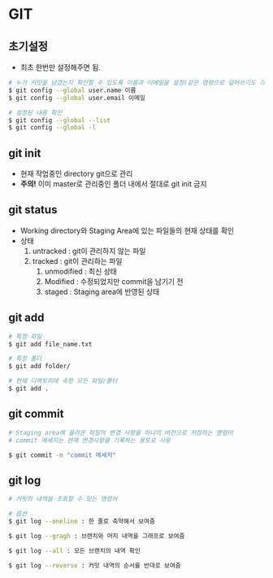 # GIT

## 초기설정

* 최초 한번만 설정해주면 됨.

```bash
# 누가 커밋을 남겼는지 확인할 수 있도록 이름과 이메일을 설정(같은 명령으로 덮어쓰기도 가능)
$ git config --global user.name 이름
$ git config --global user.email 이메일

# 설정된 내용 확인
$ git config --global --list
$ git config --global -l
```



## git init

* 현재 작업중인 directory git으로 관리
* **주의!** 이미 master로 관리중인 폴더 내에서 절대로 git init 금지



## git status

* Working directory와 Staging Area에 있는 파일들의 현재 상태를 확인
* 상태
  1. untracked : git이 관리하지 않는 파일
  2. tracked : git이 관리하는 파일
     1. unmodified : 최신 상태
     2. Modified : 수정되었지만 commit을 남기기 전
     3. staged : Staging area에 반영된 상태



## git add

```bash
# 특정 파일
$ git add file_name.txt

# 특정 폴더
$ git add folder/

# 현재 디렉토리에 속한 모든 파일/폴더
$ git add .
```



## git commit

```bash
# Staging area에 올라온 파일의 변경 사항을 하나의 버전으로 저장하는 명령어
# commit 메세지는 현재 변경사항을 기록하는 용도로 사용

$ git commit -m "commit 메세지"
```



## git log

```bash
# 커밋의 내역을 조회할 수 있는 명령어

# 옵션
$ git log --oneline : 한 줄로 축약해서 보여줌

$ git log --gragh : 브랜치와 머지 내역을 그래프로 보여줌

$ git log --all : 모든 브랜치의 내역 확인

$ git log --reverse : 커밋 내역의 순서를 반대로 보여줌
```

